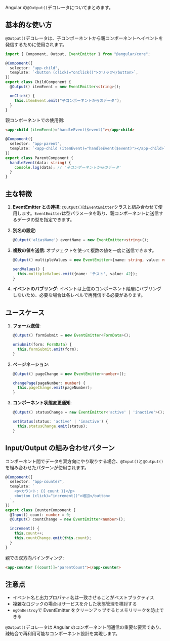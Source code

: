 Angular の`@Output()`デコレータについてまとめます。

## 基本的な使い方

`@Output()`デコレータは、子コンポーネントから親コンポーネントへイベントを発信するために使用されます。

```typescript
import { Component, Output, EventEmitter } from "@angular/core";

@Component({
  selector: "app-child",
  template: `<button (click)="onClick()">クリック</button>`,
})
export class ChildComponent {
  @Output() itemEvent = new EventEmitter<string>();

  onClick() {
    this.itemEvent.emit("子コンポーネントからのデータ");
  }
}
```

親コンポーネントでの使用例:

```html
<app-child (itemEvent)="handleEvent($event)"></app-child>
```

```typescript
@Component({
  selector: "app-parent",
  template: `<app-child (itemEvent)="handleEvent($event)"></app-child>`,
})
export class ParentComponent {
  handleEvent(data: string) {
    console.log(data); // '子コンポーネントからのデータ'
  }
}
```

## 主な特徴

1. **EventEmitter との連携**:
   `@Output()`は`EventEmitter`クラスと組み合わせて使用します。`EventEmitter`は型パラメータを取り、親コンポーネントに送信するデータの型を指定できます。

2. **別名の設定**:

   ```typescript
   @Output('aliasName') eventName = new EventEmitter<string>();
   ```

3. **複数の値を送信**:
   オブジェクトを使って複数の値を一度に送信できます。

   ```typescript
   @Output() multipleValues = new EventEmitter<{name: string, value: number}>();

   sendValues() {
     this.multipleValues.emit({name: 'テスト', value: 42});
   }
   ```

4. **イベントのバブリング**:
   イベントは上位のコンポーネント階層にバブリングしないため、必要な場合は各レベルで再発信する必要があります。

## ユースケース

1. **フォーム送信**:

   ```typescript
   @Output() formSubmit = new EventEmitter<FormData>();

   onSubmit(form: FormData) {
     this.formSubmit.emit(form);
   }
   ```

2. **ページネーション**:

   ```typescript
   @Output() pageChange = new EventEmitter<number>();

   changePage(pageNumber: number) {
     this.pageChange.emit(pageNumber);
   }
   ```

3. **コンポーネント状態変更通知**:

   ```typescript
   @Output() statusChange = new EventEmitter<'active' | 'inactive'>();

   setStatus(status: 'active' | 'inactive') {
     this.statusChange.emit(status);
   }
   ```

## Input/Output の組み合わせパターン

コンポーネント間でデータを双方向にやり取りする場合、`@Input()`と`@Output()`を組み合わせたパターンが使用されます。

```typescript
@Component({
  selector: "app-counter",
  template: `
    <p>カウント: {{ count }}</p>
    <button (click)="increment()">増加</button>
  `,
})
export class CounterComponent {
  @Input() count: number = 0;
  @Output() countChange = new EventEmitter<number>();

  increment() {
    this.count++;
    this.countChange.emit(this.count);
  }
}
```

親での双方向バインディング:

```html
<app-counter [(count)]="parentCount"></app-counter>
```

## 注意点

- イベント名と出力プロパティ名は一致させることがベストプラクティス
- 複雑なロジックの場合はサービスを介した状態管理を検討する
- `ngOnDestroy`で EventEmitter をクリーンアップするとメモリリークを防止できる

`@Output()`デコレータは Angular のコンポーネント間通信の重要な要素であり、疎結合で再利用可能なコンポーネント設計を実現します。
